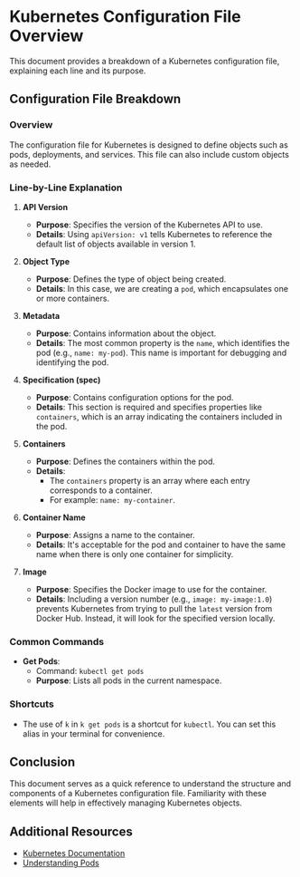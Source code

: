 # Kubernetes Configuration File Overview

This document provides a breakdown of a Kubernetes configuration file, explaining each line and its purpose.

## Configuration File Breakdown

### Overview
The configuration file for Kubernetes is designed to define objects such as pods, deployments, and services. This file can also include custom objects as needed.

### Line-by-Line Explanation

1. **API Version**
   - **Purpose**: Specifies the version of the Kubernetes API to use.
   - **Details**: Using `apiVersion: v1` tells Kubernetes to reference the default list of objects available in version 1.

2. **Object Type**
   - **Purpose**: Defines the type of object being created.
   - **Details**: In this case, we are creating a `pod`, which encapsulates one or more containers.

3. **Metadata**
   - **Purpose**: Contains information about the object.
   - **Details**: The most common property is the `name`, which identifies the pod (e.g., `name: my-pod`). This name is important for debugging and identifying the pod.

4. **Specification (spec)**
   - **Purpose**: Contains configuration options for the pod.
   - **Details**: This section is required and specifies properties like `containers`, which is an array indicating the containers included in the pod.

5. **Containers**
   - **Purpose**: Defines the containers within the pod.
   - **Details**: 
     - The `containers` property is an array where each entry corresponds to a container. 
     - For example: `name: my-container`.

6. **Container Name**
   - **Purpose**: Assigns a name to the container.
   - **Details**: It's acceptable for the pod and container to have the same name when there is only one container for simplicity.

7. **Image**
   - **Purpose**: Specifies the Docker image to use for the container.
   - **Details**: Including a version number (e.g., `image: my-image:1.0`) prevents Kubernetes from trying to pull the `latest` version from Docker Hub. Instead, it will look for the specified version locally.

### Common Commands

- **Get Pods**: 
  - Command: `kubectl get pods`
  - **Purpose**: Lists all pods in the current namespace.

### Shortcuts
- The use of `k` in `k get pods` is a shortcut for `kubectl`. You can set this alias in your terminal for convenience.

## Conclusion
This document serves as a quick reference to understand the structure and components of a Kubernetes configuration file. Familiarity with these elements will help in effectively managing Kubernetes objects.

## Additional Resources
- [Kubernetes Documentation](https://kubernetes.io/docs/home/)
- [Understanding Pods](https://kubernetes.io/docs/concepts/workloads/pods/)